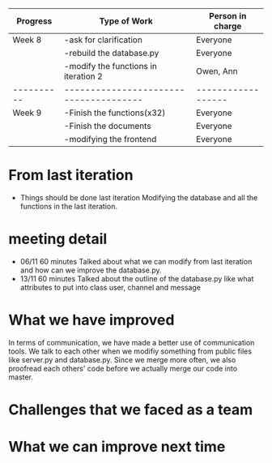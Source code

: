 | Progress | Type of Work                         | Person in charge |
|----------|--------------------------------------|------------------|
| Week 8   | -ask for clarification               | Everyone         |
|          | -rebuild the database.py             | Everyone         |
|          | -modify the functions in iteration 2 | Owen, Ann        |
|----------|--------------------------------------|------------------|
| Week 9   | -Finish the functions(x32)           | Everyone         |
|          | -Finish the documents                | Everyone         |
|          | -modifying the frontend              | Everyone         |

# From last iteration
- Things should be done last iteration
    Modifying the database and all the functions in the last iteration.

# meeting detail
- 06/11 60 minutes Talked about what we can modify from last iteration and how can we improve the database.py.
- 13/11 60 minutes Talked about the outline of the database.py like what attributes to put into class user, channel and message


# What we have improved
In terms of communication, we have made a better use of communication tools. We talk to each other when we modifiy something from public files like server.py and database.py. Since we merge more often, we also proofread each others' code before we actually merge our code into master.

# Challenges that we faced as a team
## 

# What we can improve next time
